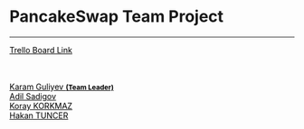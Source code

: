 # PancakeSwap Team Project

<hr>
<a style="color:black; text-decoration:underline;" href="https://trello.com/b/jawsCD8u/pancakeswap-develhope"> Trello Board Link</a>
<br>
<br>
<br>

<a style="color:black; text-decoration:underline;" href="https://github.com/KaramGuliyev/">Karam Guliyev <b style="font-size:12px">(Team Leader)</b>
</a>
<br>
<a style="color:black; text-decoration:underline;" href="https://github.com/AdilSadigov/">
Adil Sadigov
</a>
<br>
<a style="color:black; text-decoration:underline;" href="https://github.com/kry23">
Koray KORKMAZ
</a>
<br>
<a style="color:black; text-decoration:underline;" href="">
Hakan TUNCER
</a>
<br>
